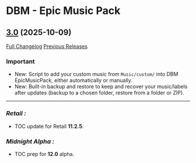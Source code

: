 # DBM - Epic Music Pack

## [3.0](https://github.com/ZelionGG/DBM-EpicMusicPack/tree/v3.0) (2025-10-09)

[Full Changelog](https://github.com/ZelionGG/DBM-EpicMusicPack/compare/v2.2.1...v3.0) [Previous Releases](https://github.com/ZelionGG/DBM-EpicMusicPack/releases)

### Important

- New: Script to add your custom music from `Music/custom/` into DBM EpicMusicPack, either automatically or manually.
- New: Built-in backup and restore to keep and recover your music/labels after updates (backup to a chosen folder, restore from a folder or ZIP).

---

### _Retail :_

- TOC update for Retail **11.2.5**.

### _Midnight Alpha :_

- TOC prep for **12.0** alpha.

